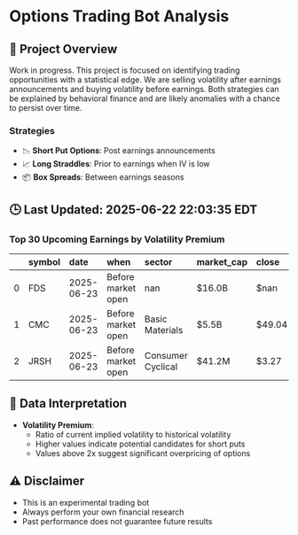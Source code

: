 # Options Trading Bot Analysis

## 🚀 Project Overview
Work in progress. This project is focused on identifying trading opportunities with a statistical edge.
We are selling volatility after earnings announcements and buying volatility before earnings.
Both strategies can be explained by behavioral finance and are likely anomalies with a chance to persist over time.

### Strategies
- 📉 **Short Put Options**: Post earnings announcements
- 📈 **Long Straddles**: Prior to earnings when IV is low
- 📦 **Box Spreads**: Between earnings seasons

## 🕒 Last Updated: 2025-06-22 22:03:35 EDT

### Top 30 Upcoming Earnings by Volatility Premium

|    | symbol   | date       | when               | sector            | market_cap   | close   | hv_current   | iv_current   | vol_premium   |
|---:|:---------|:-----------|:-------------------|:------------------|:-------------|:--------|:-------------|:-------------|:--------------|
|  0 | FDS      | 2025-06-23 | Before market open | nan               | $16.0B       | $nan    | 20.77%       | 27.61%       | 1.33x         |
|  1 | CMC      | 2025-06-23 | Before market open | Basic Materials   | $5.5B        | $49.04  | 35.41%       | 46.39%       | 1.31x         |
|  2 | JRSH     | 2025-06-23 | Before market open | Consumer Cyclical | $41.2M       | $3.27   | nan%         | nan%         | nanx          |

## 📝 Data Interpretation

- **Volatility Premium**: 
  - Ratio of current implied volatility to historical volatility
  - Higher values indicate potential candidates for short puts
  - Values above 2x suggest significant overpricing of options

## ⚠️ Disclaimer
- This is an experimental trading bot
- Always perform your own financial research
- Past performance does not guarantee future results
